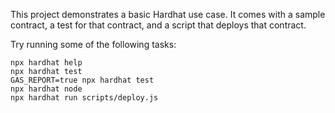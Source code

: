 
This project demonstrates a basic Hardhat use case. It comes with a sample contract, a test for that contract, and a script that deploys that contract.

Try running some of the following tasks:

```shell
npx hardhat help
npx hardhat test 
GAS_REPORT=true npx hardhat test
npx hardhat node
npx hardhat run scripts/deploy.js
```
